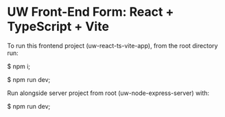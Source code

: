 # UW Front-End Form: React + TypeScript + Vite

To run this frontend project (uw-react-ts-vite-app), from the root directory run:

$ npm i;

$ npm run dev;

Run alongside server project from root (uw-node-express-server) with:

$ npm run dev;
